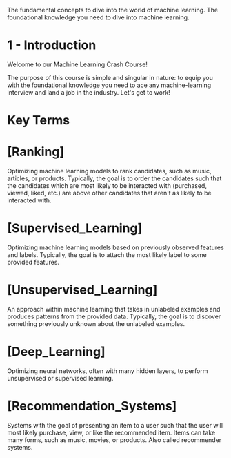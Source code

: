 The fundamental concepts to dive into the world of machine learning.
The foundational knowledge you need to dive into machine learning.

# 1 - Introduction
Welcome to our Machine Learning Crash Course! 

The purpose of this course is simple and singular in nature: to equip you with the 
foundational knowledge you need to ace any machine-learning interview and land a 
job in the industry. Let's get to work!

# Key Terms

# [Ranking]
Optimizing machine learning models to rank candidates, such as music, articles, or 
products. Typically, the goal is to order the candidates such that the candidates 
which are most likely to be interacted with (purchased, viewed, liked, etc.) are 
above other candidates that aren't as likely to be interacted with.

# [Supervised_Learning]
Optimizing machine learning models based on previously observed features and labels. 
Typically, the goal is to attach the most likely label to some provided features.

# [Unsupervised_Learning]
An approach within machine learning that takes in unlabeled examples and produces 
patterns from the provided data. Typically, the goal is to discover something 
previously unknown about the unlabeled examples.

# [Deep_Learning]
Optimizing neural networks, often with many hidden layers, to perform unsupervised 
or supervised learning.

# [Recommendation_Systems]
Systems with the goal of presenting an item to a user such that the user will most 
likely purchase, view, or like the recommended item. Items can take many forms, 
such as music, movies, or products. Also called recommender systems.
